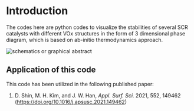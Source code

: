 # Introduction
The codes here are python codes to visualize the stabilities of several SCR catalysts with different VOx structures in the form of 3 dimensional phase diagram, which is based on ab-initio thermodynamics approach.

![schematics or graphical abstract](imgs/pydrifts3d_scheme.png)  

## Application of this code
This code has been utilized in the following published paper:
1. D. Shin, M. H. Kim, and J. W. Han, *Appl. Surf. Sci.* 2021, 552, 149462 (https://doi.org/10.1016/j.apsusc.2021.149462)
